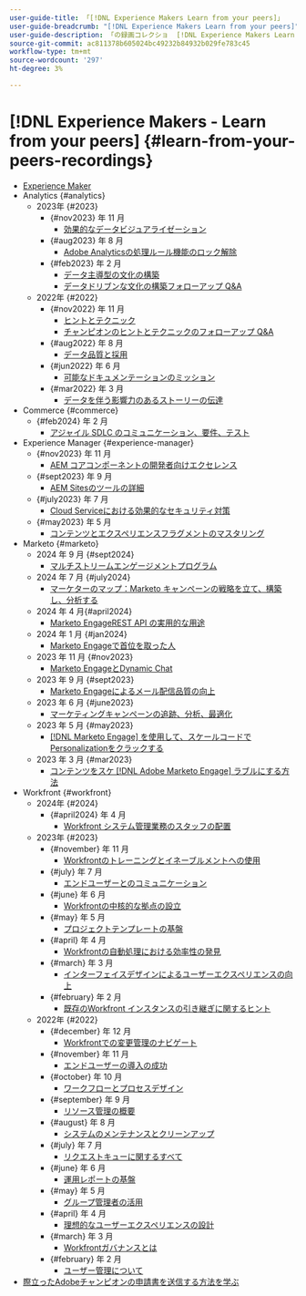 ```yaml
---
user-guide-title: 「[!DNL Experience Makers Learn from your peers]」
user-guide-breadcrumb: "[!DNL Experience Makers Learn from your peers]"
user-guide-description: 「の録画コレクショ  [!DNL Experience Makers Learn from your peers]」
source-git-commit: ac811378b605024bc49232b84932b029fe783c45
workflow-type: tm+mt
source-wordcount: '297'
ht-degree: 3%

---
```



# [!DNL Experience Makers - Learn from your peers] {#learn-from-your-peers-recordings}

+ [Experience Maker](overview.md)
+ Analytics {#analytics}
   + 2023年 {#2023}
      + {#nov2023} 年 11 月
         + [効果的なデータビジュアライゼーション](analytics/nov2023/impactful-data-visualizations.md)
      + {#aug2023} 年 8 月
         + [Adobe Analyticsの処理ルール機能のロック解除](analytics/aug2023/processing-rules.md)
      + {#feb2023} 年 2 月
         + [データ主導型の文化の構築](analytics/feb2023/data-driven-culture.md)
         + [データドリブンな文化の構築フォローアップ Q&amp;A](analytics/feb2023/data-driven-culture-q-and-a.md)
   + 2022年 {#2022}
      + {#nov2022} 年 11 月
         + [ヒントとテクニック](analytics/nov2022/tips-and-tricks.md)
         + [チャンピオンのヒントとテクニックのフォローアップ Q&amp;A](analytics/nov2022/tips-and-tricks-q-and-a.md)
      + {#aug2022} 年 8 月
         + [データ品質と採用](analytics/aug2022/data-quality.md)
      + {#jun2022} 年 6 月
         + [可能なドキュメンテーションのミッション](analytics/june2022/mission-possible.md)
      + {#mar2022} 年 3 月
         + [データを伴う影響力のあるストーリーの伝達](analytics/mar2022/stories-with-data.md)
+ Commerce {#commerce}
   + {#feb2024} 年 2 月
      + [アジャイル SDLC のコミュニケーション、要件、テスト](commerce/2024/agile-sdlc.md)
+ Experience Manager {#experience-manager}
   + {#nov2023} 年 11 月
      + [AEM コアコンポーネントの開発者向けエクセレンス](experience-manager/nov2023/core-components.md)
   + {#sept2023} 年 9 月
      + [AEM Sitesのツールの詳細](experience-manager/sept2023/aem-sites-tools.md)
   + {#july2023} 年 7 月
      + [Cloud Serviceにおける効果的なセキュリティ対策 ](experience-manager/july2023/effective-security-strategies-in-cloud-service.md)
   + {#may2023} 年 5 月
      + [コンテンツとエクスペリエンスフラグメントのマスタリング](experience-manager/may2023/mastering-content-and-experience-fragments.md)
+ Marketo {#marketo}
   + 2024 年 9 月 {#sept2024}
      + [マルチストリームエンゲージメントプログラム](marketo/sept2024/multi-stream-engagement-programs.md)
   + 2024 年 7 月 {#july2024}
      + [マーケターのマップ：Marketo キャンペーンの戦略を立て、構築し、分析する](marketo/july2024/marketers-map-marketo-campaigns.md)
   + 2024 年 4 月{#april2024}
      + [Marketo EngageREST API の実用的な用途](marketo/april2024/practical-applications-of-marketo-engage-rest-api.md)
   + 2024 年 1 月 {#jan2024}
      + [Marketo Engageで首位を取った人](marketo/jan2024/person-scoring-mastery.md)
   + 2023 年 11 月 {#nov2023}
      + [Marketo EngageとDynamic Chat](marketo/nov2023/dynamic-chat.md)
   + 2023 年 9 月 {#sept2023}
      + [Marketo Engageによるメール配信品質の向上](marketo/sept2023/email-deliverability.md)
   + 2023 年 6 月 {#june2023}
      + [マーケティングキャンペーンの追跡、分析、最適化](marketo/june2023/marketing-campaigns.md)
   + 2023 年 5 月 {#may2023}
      + [ [!DNL Marketo Engage] を使用して、スケールコードでPersonalizationをクラックする](marketo/may2023/personalization-at-scale.md)
   + 2023 年 3 月 {#mar2023}
      + [コンテンツをスケ  [!DNL Adobe Marketo Engage]  ラブルにする方法](marketo/mar2023/templates-tokens-teamwork.md)
+ Workfront {#workfront}
   + 2024年 {#2024}
      + {#april2024} 年 4 月
         + [Workfront システム管理業務のスタッフの配置](workfront/2024/04/staffing-your-workfront-system-admin-practice.md)
   + 2023年 {#2023}
      + {#november} 年 11 月
         + [Workfrontのトレーニングとイネーブルメントへの使用](workfront/2023/11/using-workfront-for-training-and-enablement.md)
      + {#july} 年 7 月
         + [エンドユーザーとのコミュニケーション](workfront/2023/07/communicating-with-end-users.md)
      + {#june} 年 6 月
         + [Workfrontの中核的な拠点の設立](workfront/2023/06/establishing-a-workfront-center-of-excellence.md)
      + {#may} 年 5 月
         + [プロジェクトテンプレートの基盤](workfront/2023/05/foundations-of-project-templates.md)
      + {#april} 年 4 月
         + [Workfrontの自動処理における効率性の発見](workfront/2023/04/finding-efficiencies-in-workfront-automation.md)
      + {#march} 年 3 月
         + [インターフェイスデザインによるユーザーエクスペリエンスの向上](workfront/2023/03/improving-user-experience-with-interface-design.md)
      + {#february} 年 2 月
         + [既存のWorkfront インスタンスの引き継ぎに関するヒント](workfront/2023/02/tips-for-taking-over-an-existing-workfront-instance.md)
   + 2022年 {#2022}
      + {#december} 年 12 月
         + [Workfrontでの変更管理のナビゲート](workfront/2022/12/navigating-change-management.md)
      + {#november} 年 11 月
         + [エンドユーザーの導入の成功](workfront/2022/11/successful-end-user-adoption.md)
      + {#october} 年 10 月
         + [ワークフローとプロセスデザイン](workfront/2022/10/workflow-and-process-design.md)
      + {#september} 年 9 月
         + [リソース管理の概要](workfront/2022/09/getting-started-with-resource-management.md)
      + {#august} 年 8 月
         + [システムのメンテナンスとクリーンアップ](workfront/2022/08/system-maintenance-and-cleanup.md)
      + {#july} 年 7 月
         + [リクエストキューに関するすべて](workfront/2022/07/all-about-request-queues.md)
      + {#june} 年 6 月
         + [運用レポートの基盤](workfront/2022/06/foundations-of-operational-reporting.md)
      + {#may} 年 5 月
         + [グループ管理者の活用](workfront/2022/05/leveraging-the-group-admin.md)
      + {#april} 年 4 月
         + [理想的なユーザーエクスペリエンスの設計](workfront/2022/04/designing-an-ideal-user-experience.md)
      + {#march} 年 3 月
         + [Workfrontガバナンスとは](workfront/2022/03/what-is-workfront-governance.md)
      + {#february} 年 2 月
         + [ユーザー管理について](workfront/2022/02/understanding-user-management.md)
+ [際立ったAdobeチャンピオンの申請書を送信する方法を学ぶ](./adobe-champion-application.md)
